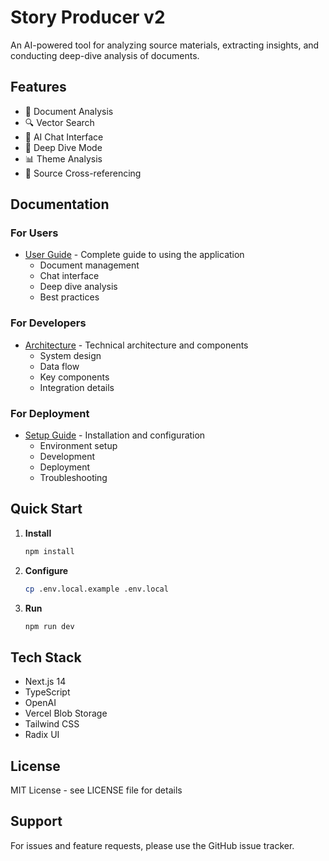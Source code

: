 # Story Producer v2

An AI-powered tool for analyzing source materials, extracting insights, and conducting deep-dive analysis of documents.

## Features

- 📝 Document Analysis
- 🔍 Vector Search
- 💬 AI Chat Interface
- 🤿 Deep Dive Mode
- 📊 Theme Analysis
- 🔗 Source Cross-referencing

## Documentation

### For Users
- [User Guide](docs/USER_GUIDE.md) - Complete guide to using the application
  - Document management
  - Chat interface
  - Deep dive analysis
  - Best practices

### For Developers
- [Architecture](docs/ARCHITECTURE.md) - Technical architecture and components
  - System design
  - Data flow
  - Key components
  - Integration details

### For Deployment
- [Setup Guide](docs/SETUP.md) - Installation and configuration
  - Environment setup
  - Development
  - Deployment
  - Troubleshooting

## Quick Start

1. **Install**
   ```bash
   npm install
   ```

2. **Configure**
   ```bash
   cp .env.local.example .env.local
   ```

3. **Run**
   ```bash
   npm run dev
   ```

## Tech Stack

- Next.js 14
- TypeScript
- OpenAI
- Vercel Blob Storage
- Tailwind CSS
- Radix UI

## License

MIT License - see LICENSE file for details

## Support

For issues and feature requests, please use the GitHub issue tracker.
